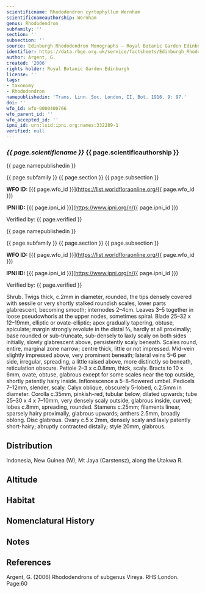 ```yaml
---
scientificname: Rhododendron cyrtophyllum Wernham
scientificnameauthorship: Wernham
genus: Rhododendron
subfamily: ''
section: ''
subsection: ''
source: Edinburgh Rhododendron Monographs – Royal Botanic Garden Edinburgh
identifier: https://data.rbge.org.uk/service/factsheets/Edinburgh_Rhododendron_Monographs.xhtml
author: Argent, G.
created: '2006'
rights holder: Royal Botanic Garden Edinburgh
license: ''
tags:
- taxonomy
- Rhododendron
namepublishedin: 'Trans. Linn. Soc. London, II, Bot. 1916. 9: 97.'
doi: ''
wfo_id: wfo-0000400766
wfo_parent_id: ''
wfo_accepted_id: ''
ipni_id: urn:lsid:ipni.org:names:332289-1
verified: null
---
```

### _{{ page.scientificname }}_ {{ page.scientificauthorship }}
 {{ page.namepublishedin }}

{{ page.subfamily }} {{ page.section }} {{ page.subsection }}

**WFO ID:** [{{ page.wfo_id }}](https://list.worldfloraonline.org/{{ page.wfo_id }})

**IPNI ID:** [{{ page.ipni_id }}](https://www.ipni.org/n/{{ page.ipni_id }})

Verified by: {{ page.verified }}

 {{ page.namepublishedin }}

{{ page.subfamily }} {{ page.section }} {{ page.subsection }}

**WFO ID:** [{{ page.wfo_id }}](https://list.worldfloraonline.org/{{ page.wfo_id }})

**IPNI ID:** [{{ page.ipni_id }}](https://www.ipni.org/n/{{ page.ipni_id }})

Verified by: {{ page.verified }}



Shrub. Twigs thick, c.2mm in diameter, rounded, the tips densely covered with sessile or very shortly stalked roundish scales, lower parts glabrescent, becoming smooth; internodes 2–4cm. Leaves 3–5 together in loose pseudowhorls at the upper nodes, sometimes spiral. Blade 25–32 x 12–19mm, elliptic or ovate-elliptic; apex gradually tapering, obtuse, apiculate; margin strongly revolute in the distal 2⁄3, hardly at all proximally; base rounded or sub-truncate, sub-densely to laxly scaly on both sides initially, slowly glabrescent above, persistently scaly beneath. Scales round, entire, marginal zone narrow; centre thick, little or not impressed. Mid-vein slightly impressed above, very prominent beneath; lateral veins 5–6 per side, irregular, spreading, a little raised above, more distinctly so beneath, reticulation obscure. Petiole 2–3 x c.0.8mm, thick, scaly. Bracts to 10 x 6mm, ovate, obtuse, glabrous except for some scales near the top outside, shortly patently hairy inside. Inflorescence a 5–8-flowered umbel. Pedicels 7–12mm, slender, scaly. Calyx oblique, obscurely 5-lobed, c.2.5mm in diameter. Corolla c.35mm, pinkish-red, tubular below, dilated upwards; tube 25–30 x 4 x 7–10mm, very densely scaly outside, glabrous inside, curved; lobes c.8mm, spreading, rounded. Stamens c.25mm; filaments linear, sparsely hairy proximally, glabrous upwards; anthers 2.5mm, broadly oblong. Disc glabrous. Ovary c.5 x 2mm, densely scaly and laxly patently short-hairy; abruptly contracted distally; style 20mm, glabrous.

## Distribution
Indonesia, New Guinea (W), Mt Jaya (Carstensz), along the Utakwa R.

## Altitude


## Habitat


## Nomenclatural History

                       
## Notes


## References

Argent, G. (2006) Rhododendrons of subgenus Vireya. RHS:London. Page:60
